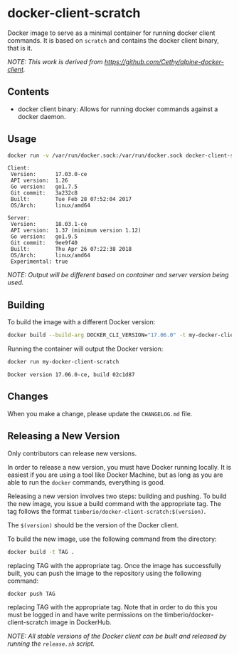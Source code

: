 # docker-client-scratch

Docker image to serve as a minimal container for running docker client commands.
It is based on `scratch` and contains the docker client binary, that is it.

_NOTE: This work is derived from https://github.com/Cethy/alpine-docker-client._

## Contents

- docker client binary: Allows for running docker commands against a docker daemon.

## Usage

```bash
docker run -v /var/run/docker.sock:/var/run/docker.sock docker-client-scratch version
```

```text
Client:
 Version:      17.03.0-ce
 API version:  1.26
 Go version:   go1.7.5
 Git commit:   3a232c8
 Built:        Tue Feb 28 07:52:04 2017
 OS/Arch:      linux/amd64

Server:
 Version:      18.03.1-ce
 API version:  1.37 (minimum version 1.12)
 Go version:   go1.9.5
 Git commit:   9ee9f40
 Built:        Thu Apr 26 07:22:38 2018
 OS/Arch:      linux/amd64
 Experimental: true
```

_NOTE: Output will be different based on container and server version being used._

## Building

To build the image with a different Docker version:

```bash
docker build --build-arg DOCKER_CLI_VERSION="17.06.0" -t my-docker-client-scratch .
```

Running the container will output the Docker version:

```bash
docker run my-docker-client-scratch
```

```text
Docker version 17.06.0-ce, build 02c1d87
```

## Changes

When you make a change, please update the `CHANGELOG.md` file.

## Releasing a New Version

Only contributors can release new versions.

In order to release a new version, you must have Docker running locally. It is
easiest if you are using a tool like Docker Machine, but as long as you are able
to run the `docker` commands, everything is good.

Releasing a new version involves two steps: building and pushing. To build the
new image, you issue a build command with the appropriate tag. The tag follows
the format `timberio/docker-client-scratch:$(version)`.

The `$(version)` should be the version of the Docker client.

To build the new image, use the following command from the directory:

```bash
docker build -t TAG .
```

replacing TAG with the appropriate tag. Once the image has successfully built,
you can push the image to the repository using the following command:

```bash
docker push TAG
```

replacing TAG with the appropriate tag. Note that in order to do this you must
be logged in and have write permissions on the timberio/docker-client-scratch image in
DockerHub.

_NOTE: All stable versions of the Docker client can be built and released by running the `release.sh` script._
